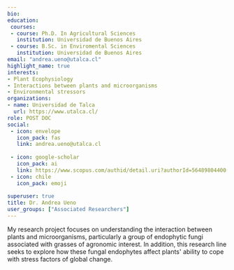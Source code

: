 ```yaml
---
bio: 
education:
 courses:
 - course: Ph.D. In Agricultural Sciences
   institution: Universidad de Buenos Aires
 - course: B.Sc. in Enviromental Sciences
   institution: Universidad de Buenos Aires  
email: "andrea.ueno@utalca.cl"
highlight_name: true
interests:
- Plant Ecophysiology
- Interactions between plants and microorganisms 
- Environmental stressors
organizations:
- name: Universidad de Talca
  url: https://www.utalca.cl/
role: POST DOC
social:
 - icon: envelope
   icon_pack: fas
   link: andrea.ueno@utalca.cl
   
 - icon: google-scholar
   icon_pack: ai
   link: https://www.scopus.com/authid/detail.uri?authorId=56489804400
 - icon: chile
   icon_pack: emoji
 
superuser: true
title: Dr. Andrea Ueno
user_groups: ["Associated Researchers"]
---
```


My research project focuses on understanding the interaction between plants and microorganisms, particularly a group of endophytic fungi associated with grasses of agronomic interest. In addition, this research line seeks to explore how these fungal endophytes affect plants' ability to cope with stress factors of global change.